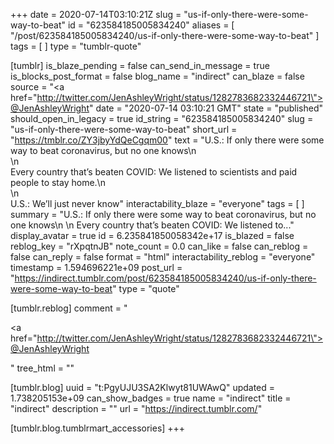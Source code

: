 +++
date = 2020-07-14T03:10:21Z
slug = "us-if-only-there-were-some-way-to-beat"
id = "623584185005834240"
aliases = [ "/post/623584185005834240/us-if-only-there-were-some-way-to-beat" ]
tags = [ ]
type = "tumblr-quote"

[tumblr]
is_blaze_pending = false
can_send_in_message = true
is_blocks_post_format = false
blog_name = "indirect"
can_blaze = false
source = "<a href=\"http://twitter.com/JenAshleyWright/status/1282783682332446721\">@JenAshleyWright</a>"
date = "2020-07-14 03:10:21 GMT"
state = "published"
should_open_in_legacy = true
id_string = "623584185005834240"
slug = "us-if-only-there-were-some-way-to-beat"
short_url = "https://tmblr.co/ZY3jbyYdQeCgqm00"
text = "U.S.: If only there were some way to beat coronavirus, but no one knows\n<br/>\n<br/>Every country that&rsquo;s beaten COVID: We listened to scientists and paid people to stay home.\n<br/>\n<br/>U.S.: We&rsquo;ll just never know"
interactability_blaze = "everyone"
tags = [ ]
summary = "U.S.: If only there were some way to beat coronavirus, but no one knows\n \n Every country that’s beaten COVID: We listened to..."
display_avatar = true
id = 6.235841850058342e+17
is_blazed = false
reblog_key = "rXpqtnJB"
note_count = 0.0
can_like = false
can_reblog = false
can_reply = false
format = "html"
interactability_reblog = "everyone"
timestamp = 1.594696221e+09
post_url = "https://indirect.tumblr.com/post/623584185005834240/us-if-only-there-were-some-way-to-beat"
type = "quote"

[tumblr.reblog]
comment = "<p><a href=\"http://twitter.com/JenAshleyWright/status/1282783682332446721\">@JenAshleyWright</a></p>"
tree_html = ""

[tumblr.blog]
uuid = "t:PgyUJU3SA2Klwyt81UWAwQ"
updated = 1.738205153e+09
can_show_badges = true
name = "indirect"
title = "indirect"
description = ""
url = "https://indirect.tumblr.com/"

[tumblr.blog.tumblrmart_accessories]
+++
